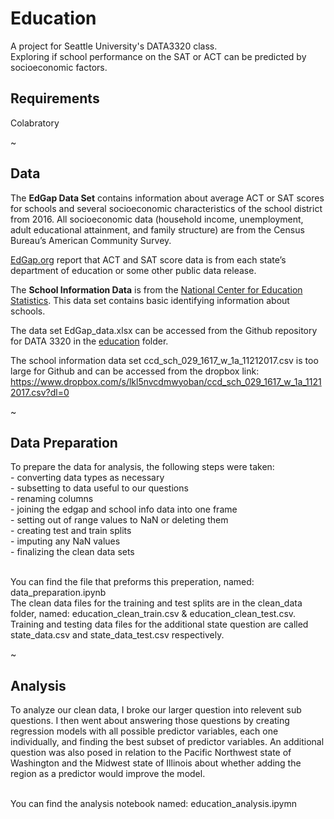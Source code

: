 # Education
A project for Seattle University's DATA3320 class. <br>
Exploring if school performance on the SAT or ACT can be predicted by socioeconomic factors.

## Requirements

  Colabratory

~




## Data

  The **EdGap Data Set** contains information about average ACT or SAT scores for schools and several socioeconomic characteristics of the school district from 2016. All socioeconomic data (household income, unemployment, adult educational attainment, and family structure) are from the Census Bureau’s American Community Survey.

[EdGap.org](https://www.edgap.org/#5/37.875/-96.987) report that ACT and SAT score data is from each state’s department of education or some other public data release. 

  The **School Information Data** is from the [National Center for Education Statistics](https://nces.ed.gov/ccd/pubschuniv.asp). This data set contains basic identifying information about schools.

The data set EdGap_data.xlsx can be accessed from the Github repository for DATA 3320 in the [education](https://github.com/brian-fischer/DATA-3320/tree/main/education) folder. 

The school information data set ccd_sch_029_1617_w_1a_11212017.csv is too large for Github and can be accessed from the dropbox link:
https://www.dropbox.com/s/lkl5nvcdmwyoban/ccd_sch_029_1617_w_1a_11212017.csv?dl=0


~

## Data Preparation

  To prepare the data for analysis, the following steps were taken: <br>
    - converting data types as necessary <br>
    - subsetting to data useful to our questions <br>
    - renaming columns <br>
    - joining the edgap and school info data into one frame <br>
    - setting out of range values to NaN or deleting them <br>
    - creating test and train splits <br>
    - imputing any NaN values <br>
    - finalizing the clean data sets <br> <br>
  
  You can find the file that preforms this preperation, named: data_preparation.ipynb <br>
  The clean data files for the training and test splits are in the clean_data folder, named: education_clean_train.csv & education_clean_test.csv. Training and testing data files for the additional state question are called state_data.csv and state_data_test.csv respectively.

~

## Analysis

  To analyze our clean data, I broke our larger question into relevent sub questions. I then went about answering those questions by creating regression models with all possible predictor variables, each one individually, and finding the best subset of predictor variables. An additional question was also posed in relation to the Pacific Northwest state of Washington and the Midwest state of Illinois about whether adding the region as a predictor would improve the model. <br> <br>
  
  You can find the analysis notebook named: education_analysis.ipymn


